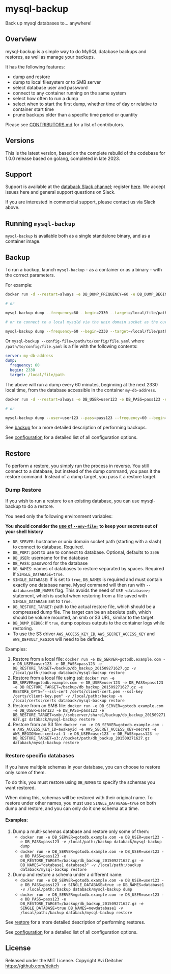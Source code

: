 # mysql-backup

Back up mysql databases to... anywhere!

## Overview

mysql-backup is a simple way to do MySQL database backups and restores, as well as manage your backups.

It has the following features:

* dump and restore
* dump to local filesystem or to SMB server
* select database user and password
* connect to any container running on the same system
* select how often to run a dump
* select when to start the first dump, whether time of day or relative to container start time
* prune backups older than a specific time period or quantity

Please see [CONTRIBUTORS.md](./CONTRIBUTORS.md) for a list of contributors.

## Versions

This is the latest version, based on the complete rebuild of the codebase for 1.0.0 release based on
golang, completed in late 2023.

## Support

Support is available at the [databack Slack channel](http://databack.slack.com); register [here](https://join.slack.com/t/databack/shared_invite/zt-1cnbo2zfl-0dQS895icOUQy31RAruf7w). We accept issues here and general support questions on Slack.

If you are interested in commercial support, please contact us via Slack above.

## Running `mysql-backup`

`mysql-backup` is available both as a single standalone binary, and as a container image.

## Backup

To run a backup, launch `mysql-backup` - as a container or as a binary - with the correct parameters. 

For example:

````bash
docker run -d --restart=always -e DB_DUMP_FREQUENCY=60 -e DB_DUMP_BEGIN=2330 -e DB_DUMP_TARGET=/local/file/path -e DB_SERVER=my-db-address -v /local/file/path:/db databack/mysql-backup dump

# or

mysql-backup dump --frequency=60 --begin=2330 --target=/local/file/path --server=my-db-address

# or to connect to a local mysqld via the unix domain socket as the current user

mysql-backup dump --frequency=60 --begin=2330 --target=/local/file/path --server=/run/mysqld/mysqld.sock
````

Or `mysql-backup --config-file=/path/to/config/file.yaml` where `/path/to/config/file.yaml` is a file
with the following contents:

```yaml
server: my-db-address
dump:
  frequency: 60
  begin: 2330
  target: /local/file/path
```

The above will run a dump every 60 minutes, beginning at the next 2330 local time, from the database accessible in the container `my-db-address`.

````bash
docker run -d --restart=always -e DB_USER=user123 -e DB_PASS=pass123 -e DB_DUMP_FREQUENCY=60 -e DB_DUMP_BEGIN=2330 -e DB_DUMP_TARGET=/db -e DB_SERVER=my-db-address -v /local/file/path:/db databack/mysql-backup dump

# or

mysql-backup dump --user=user123 --pass=pass123 --frequency=60 --begin=2330 --target=/local/file/path --server=my-db-address --port=3306
````

See [backup](./docs/backup.md) for a more detailed description of performing backups.

See [configuration](./docs/configuration.md) for a detailed list of all configuration options.


## Restore

To perform a restore, you simply run the process in reverse. You still connect to a database, but instead of the
dump command, you pass it the restore command. Instead of a dump target, you pass it a restore target.

### Dump Restore

If you wish to run a restore to an existing database, you can use mysql-backup to do a restore.

You need only the following environment variables:

__You should consider the [use of `--env-file=`](https://docs.docker.com/engine/reference/commandline/run/#set-environment-variables-e-env-env-file) to keep your secrets out of your shell history__

* `DB_SERVER`: hostname or unix domain socket path (starting with a slash) to connect to database. Required.
* `DB_PORT`: port to use to connect to database. Optional, defaults to `3306`
* `DB_USER`: username for the database
* `DB_PASS`: password for the database
* `DB_NAMES`: names of databases to restore separated by spaces. Required if `SINGLE_DATABASE=true`.
* `SINGLE_DATABASE`: If is set to `true`, `DB_NAMES` is required and must contain exactly one database name. Mysql command will then run with `--database=$DB_NAMES` flag. This avoids the need of `USE <database>;` statement, which is useful when restoring from a file saved with `SINGLE_DATABASE` set to `true`.
* `DB_RESTORE_TARGET`: path to the actual restore file, which should be a compressed dump file. The target can be an absolute path, which should be volume mounted, an smb or S3 URL, similar to the target.
* `DB_DUMP_DEBUG`: if `true`, dump copious outputs to the container logs while restoring.
* To use the S3 driver `AWS_ACCESS_KEY_ID`, `AWS_SECRET_ACCESS_KEY` and `AWS_DEFAULT_REGION` will need to be defined.

Examples:

1. Restore from a local file: `docker run -e DB_SERVER=gotodb.example.com -e DB_USER=user123 -e DB_PASS=pass123 -e DB_RESTORE_TARGET=/backup/db_backup_201509271627.gz -v /local/path:/backup databack/mysql-backup restore`
2. Restore from a local file using ssl: `docker run -e DB_SERVER=gotodb.example.com -e DB_USER=user123 -e DB_PASS=pass123 -e DB_RESTORE_TARGET=/backup/db_backup_201509271627.gz -e RESTORE_OPTS="--ssl-cert /certs/client-cert.pem --ssl-key /certs/client-key.pem" -v /local/path:/backup -v /local/certs:/certs databack/mysql-backup restore`
2. Restore from an SMB file: `docker run -e DB_SERVER=gotodb.example.com -e DB_USER=user123 -e DB_PASS=pass123 -e DB_RESTORE_TARGET=smb://smbserver/share1/backup/db_backup_201509271627.gz databack/mysql-backup restore`
3. Restore from an S3 file: `docker run -e DB_SERVER=gotodb.example.com -e AWS_ACCESS_KEY_ID=awskeyid -e AWS_SECRET_ACCESS_KEY=secret -e AWS_REGION=eu-central-1 -e DB_USER=user123 -e DB_PASS=pass123 -e DB_RESTORE_TARGET=s3://bucket/path/db_backup_201509271627.gz databack/mysql-backup restore `

### Restore specific databases
If you have multiple schemas in your database, you can choose to restore only some of them.

To do this, you must restore using `DB_NAMES` to specify the schemas you want restored.

When doing this, schemas will be restored with their original name. To restore under other names, you must use `SINGLE_DATABASE=true` on both dump and restore, and you can only do it one schema at a time.

#### Examples:
1. Dump a multi-schemas database and restore only some of them:
   * `docker run -e DB_SERVER=gotodb.example.com -e DB_USER=user123 -e DB_PASS=pass123 -v /local/path:/backup databack/mysql-backup dump `
   * `docker run -e DB_SERVER=gotodb.example.com -e DB_USER=user123 -e DB_PASS=pass123 -e DB_RESTORE_TARGET=/backup/db_backup_201509271627.gz -e DB_NAMES="database1 database3" -v /local/path:/backup databack/mysql-backup restore`
2. Dump and restore a schema under a different name:
   * `docker run -e DB_SERVER=gotodb.example.com -e DB_USER=user123 -e DB_PASS=pass123 -e SINGLE_DATABASE=true -e DB_NAMES=database1 -v /local/path:/backup databack/mysql-backup dump`
   * `docker run -e DB_SERVER=gotodb.example.com -e DB_USER=user123 -e DB_PASS=pass123 -e DB_RESTORE_TARGET=/backup/db_backup_201509271627.gz -e SINGLE_DATABASE=true DB_NAMES=newdatabase1 -v /local/path:/backup databack/mysql-backup restore`

See [restore](./docs/restore.md) for a more detailed description of performing restores.

See [configuration](./docs/configuration.md) for a detailed list of all configuration options.

## License
Released under the MIT License.
Copyright Avi Deitcher https://github.com/deitch
